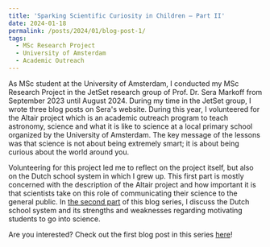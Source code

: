 ```yaml
---
title: 'Sparking Scientific Curiosity in Children – Part II'
date: 2024-01-18
permalink: /posts/2024/01/blog-post-1/
tags:
  - MSc Research Project
  - University of Amsterdam
  - Academic Outreach
---
```


As MSc student at the University of Amsterdam, I conducted my MSc Research Project in the JetSet research group of Prof. Dr. Sera Markoff from September 2023 until August 2024. During my time in the JetSet group, I wrote three blog posts on Sera's website. During this year, I volunteered for the Altair project which is an academic outreach program to teach astronomy, science and what it is like to science at a local primary school organized by the University of Amsterdam. The key message of the lessons was that science is not about being extremely smart; it is about being curious about the world around you.

Volunteering for this project led me to reflect on the project itself, but also on the Dutch school system in which I grew up. This first part is mostly concerned with the description of the Altair project and how important it is that scientists take on this role of communicating their science to the general public. In [the second part](https://scottv19.github.io/posts/2024/01/blog-post-2/) of this blog series, I discuss the Dutch school system and its strengths and weaknesses regarding motivating students to go into science.

Are you interested? Check out the first blog post in this series [here](https://www.seramarkoff.com/2024/01/sparking-scientific-curiosity-in-children-part-i/)!